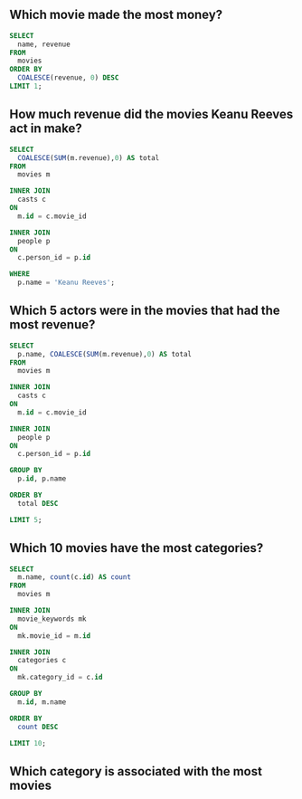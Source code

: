 ## Which movie made the most money?

```sql
SELECT
  name, revenue
FROM
  movies
ORDER BY
  COALESCE(revenue, 0) DESC
LIMIT 1;
```

## How much revenue did the movies Keanu Reeves act in make?

```sql
SELECT
  COALESCE(SUM(m.revenue),0) AS total
FROM
  movies m

INNER JOIN
  casts c
ON
  m.id = c.movie_id

INNER JOIN
  people p
ON
  c.person_id = p.id

WHERE
  p.name = 'Keanu Reeves';
```

## Which 5 actors were in the movies that had the most revenue?

```sql
SELECT
  p.name, COALESCE(SUM(m.revenue),0) AS total
FROM
  movies m

INNER JOIN
  casts c
ON
  m.id = c.movie_id

INNER JOIN
  people p
ON
  c.person_id = p.id

GROUP BY
  p.id, p.name

ORDER BY
  total DESC

LIMIT 5;
```

## Which 10 movies have the most categories?

```sql
SELECT
  m.name, count(c.id) AS count
FROM
  movies m

INNER JOIN
  movie_keywords mk
ON
  mk.movie_id = m.id

INNER JOIN
  categories c
ON
  mk.category_id = c.id

GROUP BY
  m.id, m.name

ORDER BY
  count DESC

LIMIT 10;
```

## Which category is associated with the most movies

```sql

```
